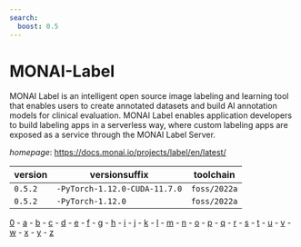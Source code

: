 ```yaml
---
search:
  boost: 0.5
---
```

# MONAI-Label

MONAI Label is an intelligent open source image labeling and learning tool  that enables users to create annotated datasets and build AI annotation models for clinical evaluation.  MONAI Label enables application developers to build labeling apps in a serverless way,  where custom labeling apps are exposed as a service through the MONAI Label Server.

*homepage*: <https://docs.monai.io/projects/label/en/latest/>

version | versionsuffix | toolchain
--------|---------------|----------
``0.5.2`` | ``-PyTorch-1.12.0-CUDA-11.7.0`` | ``foss/2022a``
``0.5.2`` | ``-PyTorch-1.12.0`` | ``foss/2022a``

[0](../0/index.md) - [a](../a/index.md) - [b](../b/index.md) - [c](../c/index.md) - [d](../d/index.md) - [e](../e/index.md) - [f](../f/index.md) - [g](../g/index.md) - [h](../h/index.md) - [i](../i/index.md) - [j](../j/index.md) - [k](../k/index.md) - [l](../l/index.md) - [m](../m/index.md) - [n](../n/index.md) - [o](../o/index.md) - [p](../p/index.md) - [q](../q/index.md) - [r](../r/index.md) - [s](../s/index.md) - [t](../t/index.md) - [u](../u/index.md) - [v](../v/index.md) - [w](../w/index.md) - [x](../x/index.md) - [y](../y/index.md) - [z](../z/index.md)

